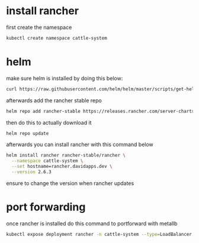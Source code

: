 # install rancher

first create the namespace

```bash
kubectl create namespace cattle-system
```

# helm

make sure helm is installed by doing this below:

```bash
curl https://raw.githubusercontent.com/helm/helm/master/scripts/get-helm-3 | bash
```

afterwards add the rancher stable repo

```bash
helm repo add rancher-stable https://releases.rancher.com/server-charts/stable
```

then do this to actually download it

```bash
helm repo update
```

afterwards you can install rancher with this command below

```bash
helm install rancher rancher-stable/rancher \
  --namespace cattle-system \
  --set hostname=rancher.davidapps.dev \
  --version 2.6.3
```

ensure to change the version when rancher updates

# port forwarding

once rancher is installed do this command to portforward with metallb

```bash
kubectl expose deployment rancher -n cattle-system --type=LoadBalancer --name=rancher-lb --port=443
```
